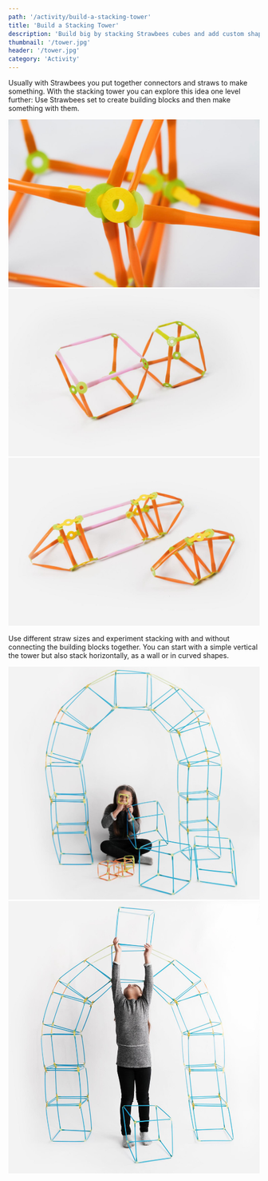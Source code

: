 ```yaml
---
path: '/activity/build-a-stacking-tower'
title: 'Build a Stacking Tower'
description: 'Build big by stacking Strawbees cubes and add custom shapes to style it'
thumbnail: '/tower.jpg'
header: '/tower.jpg'
category: 'Activity'
---
```


<section component="youtube" url="https://youtu.be/yiay9V7Ye7E"></section>

Usually with Strawbees you put together connectors and straws to make something. With the stacking tower you can explore this idea one level further: Use Strawbees set to create building blocks and then make something with them.

<section component="gallery">

![Fit the connectors legs all the way through to tighten up](/tower2.jpg)
![Experiment with different straw sizes and try stacking them](/tower3.jpg)
![Stacking also works for other shapes than cubes](/tower4.jpg)

</section>

Use different straw sizes and experiment stacking with and without connecting the building blocks together. You can start with a simple vertical the tower but also stack horizontally, as a wall or in curved shapes.

<section component="gallery">

![Go beyond a tower and explore other architectural features](/tower6.jpg)
![Dream big, build bigger!](/tower7.jpg)

</section>
